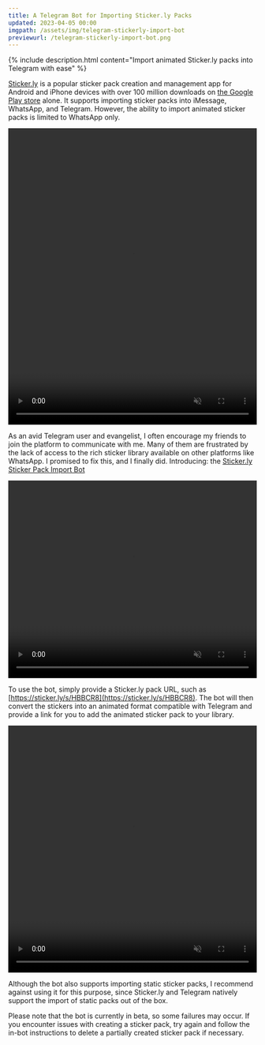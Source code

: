 ```yaml
---
title: A Telegram Bot for Importing Sticker.ly Packs
updated: 2023-04-05 00:00
imgpath: /assets/img/telegram-stickerly-import-bot
previewurl: /telegram-stickerly-import-bot.png
---
```

{% include description.html content="Import animated Sticker.ly packs into Telegram with ease" %}

<style>
video {
    display: block;
    margin-left: auto;
    margin-right: auto;
    max-width: 100%;
}
</style>

[Sticker.ly](https://sticker.ly) is a popular sticker pack creation and management app for Android and iPhone devices with over 100 million downloads on [the Google Play store](https://play.google.com/store/apps/details?id=com.snowcorp.stickerly.android&hl=en_US&gl=US) alone. It supports importing sticker packs into iMessage, WhatsApp, and Telegram. However, the ability to import animated sticker packs is limited to WhatsApp only.

<p>
    <video autoplay loop muted playsinline height="600">
        <source src="assets/video/telegram-stickerly-import-bot/stickerly-animated-import-cropped.mp4" type="video/mp4">
        Your browser does not support the video tag.
    </video>
</p>

As an avid Telegram user and evangelist, I often encourage my friends to join the platform to communicate with me. Many of them are frustrated by the lack of access to the rich sticker library available on other platforms like WhatsApp.  I promised to fix this, and I finally did. Introducing: the [Sticker.ly Sticker Pack Import Bot](https://t.me/StickerlyImportBot)

<p>
    <video autoplay loop muted playsinline height="400">
        <source src="assets/video/telegram-stickerly-import-bot/stickerly-bot-screen.mp4" type="video/mp4">
        Your browser does not support the video tag.
    </video>
</p>

To use the bot, simply provide a Sticker.ly pack URL, such as [https://sticker.ly/s/HBBCR8](https://sticker.ly/s/HBBCR8). The bot will then convert the stickers into an animated format compatible with Telegram and provide a link for you to add the animated sticker pack to your library.

<p>
    <video autoplay loop muted playsinline height="500">
        <source src="assets/video/telegram-stickerly-import-bot/stickerly-import.mp4" type="video/mp4">
        Your browser does not support the video tag.
    </video>
</p>

Although the bot also supports importing static sticker packs, I recommend against using it for this purpose, since Sticker.ly and Telegram natively support the import of static packs out of the box.

Please note that the bot is currently in beta, so some failures may occur. If you encounter issues with creating a sticker pack, try again and follow the in-bot instructions to delete a partially created sticker pack if necessary.